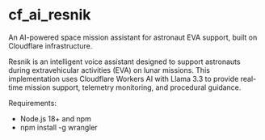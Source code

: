 # cf_ai_resnik
 An AI-powered space mission assistant for astronaut EVA support, built on Cloudflare infrastructure.


Resnik is an intelligent voice assistant designed to support astronauts during extravehicular activities (EVA) on lunar missions. This implementation uses Cloudflare Workers AI with Llama 3.3 to provide real-time mission support, telemetry monitoring, and procedural guidance.

Requirements: 
- Node.js 18+ and npm
- npm install -g wrangler
